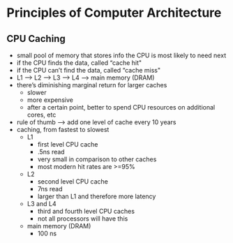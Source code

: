 # Principles of Computer Architecture

## CPU Caching

* small pool of memory that stores info the CPU is most likely to need next
* if the CPU finds the data, called “cache hit"
* if the CPU can’t find the data, called “cache miss"
* L1 —> L2 —> L3 —> L4 —> main memory (DRAM)
* there’s diminishing marginal return for larger caches
    * slower
    * more expensive
    * after a certain point, better to spend CPU resources on additional cores, etc
* rule of thumb —> add one level of cache every 10 years
* caching, from fastest to slowest
    * L1
        * first level CPU cache
        * .5ns read
        * very small in comparison to other caches
        * most modern hit rates are >=95%
    * L2
        * second level CPU cache
        * 7ns read
        * larger than L1 and therefore more latency
    * L3 and L4
        * third and fourth level CPU caches
        * not all processors will have this
    * main memory (DRAM)
        * 100 ns